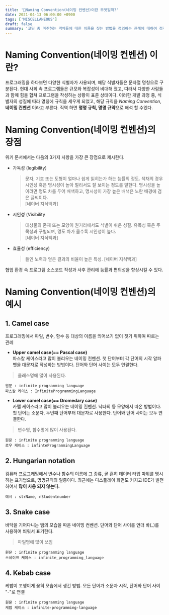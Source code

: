 ```yaml
---
title: '🤔Naming Convention(네이밍 컨벤션)이란 무엇일까?'
date: 2021-04-13 06:00:00 +0900
tags: ['MISCELLANEOUS']
draft: false
summary: '코딩 중 마주하는 객체들에 대한 이름을 짓는 방법을 정의하는 관례에 대하여 정리한 문서. IT주변 용어/상식/정보 정리 문서'
---
```

# Naming Convention(네이밍 컨벤션) 이란?
프로그래밍을 하다보면 다양한 식별자가 사용되며, 해당 식별자들은 문자열 명칭으로 구분된다. 현대 사회 속 프로그램들은 규모와 복잡성이 비대해 졌고, 따라서 다양한 사람들과 함께 힘을 합쳐 프로그램을 작성하는 상황이 표준 상태이다. 이러한 개발 과정 중, 식별자의 성질에 따라 명칭에 규칙을 세우게 되었고, 해당 규칙을 *Naming Convention*, **네이밍 컨벤션** 이라고 부른다. 직역 하면 **명명 규칙, 명명 규약**으로 해석 할 수있다.

# Naming Convention(네이밍 컨벤션)의 장점
위키 문서에서는 다음의 3가지 사항을 가장 큰 장점으로 제시한다.
- 가독성 (legibility)  
    > 문자, 기호 또는 도형이 얼마나 쉽게 읽히는가 하는 능률의 정도. 색채의 경우 시인성 혹은 명시성이 높아 멀리서도 잘 보이는 정도를 말한다. 명시성을 높이려면 명도 차를 두어 배색하고, 명시성이 가장 높은 배색은 노란 배경에 검은 글씨이다.  
    [네이버 지식백과]
- 시인성 (Visibility
    > 대상물의 존재 또는 모양이 원거리에서도 식별이 쉬운 성질. 유목성 혹은 주목성과 구별되며, 명도 차가 클수록 시인성이 높다.  
    [네이버 지식백과]
- 효율성 (efficiency)
    > 들인 노력과 얻은 결과의 비율이 높은 특성.  [네이버 지식백과]

협업 환경 속 프로그램 소스코드 작성과 사후 관리에 능률과 편의성을 향상시킬 수 있다.

# Naming Convention(네이밍 컨벤션)의 예시
## 1. Camel case
프로그래밍에서 파일, 변수, 함수 등 대상의 이름을 띄어쓰기 없이 짓기 위하여 따르는 관례
- **Upper camel case(== Pascal case)**  
파스칼 케이스라고 많이 불리우는 네이밍 컨벤션. 첫 단어부터 각 단어의 시작 알파벳을 대문자로 작성하는 방법이다. 단어와 단어 사이는 모두 연결한다.
> 클래스명에 많이 사용된다.
```
원문 : infinite programming language
파스칼 케이스 : InfiniteProgrammingLanguage
```

- **Lower camel case(== Dromedary case)**  
카멜 케이스라고 많이 불리우는 네이밍 컨벤션. 낙타의 등 모양에서 따온 방법이다. 첫 단어는 소문자, 두번째 단어부터 대문자로 사용한다. 단어와 단어 사이는 모두 연결한다.
> 변수명, 함수명에 많이 사용된다.
```
원문 : infinite programming language
로우 케이스 : infinteProgrammingLanguage
```

## 2. Hungarian notation
컴퓨터 프로그래밍에서 변수나 함수의 이름에 그 종류, 곧 흔히 데이터 타입 따위를 명시하는 표기법으로, 명명규칙의 일종이다. 최근에는 디스플레이 화면도 커지고 IDE가 발전하여서 **많이 사용 되지 않는다.**
```
예시 : strName, nStudentnumber
```

## 3. Snake case
바닥을 기어다니는 뱀의 모습을 따온 네이밍 컨벤션. 단어와 단어 사이를 언더 바(_)를 사용하여 띄워서 표기한다.
> 파일명에 많이 쓰임
```
원문 : infinite programming language
스네이크 케이스 : infinite_programming_language
```

## 4. Kebab case
케밥이 꼬챙이게 꽂히 모습에서 생긴 방법. 모든 단어가 소문자 시작, 단어와 단어 사이 "-"로 연결
```
원문 : infinite programming language
케밥 케이스 : infinite-programming-language
```